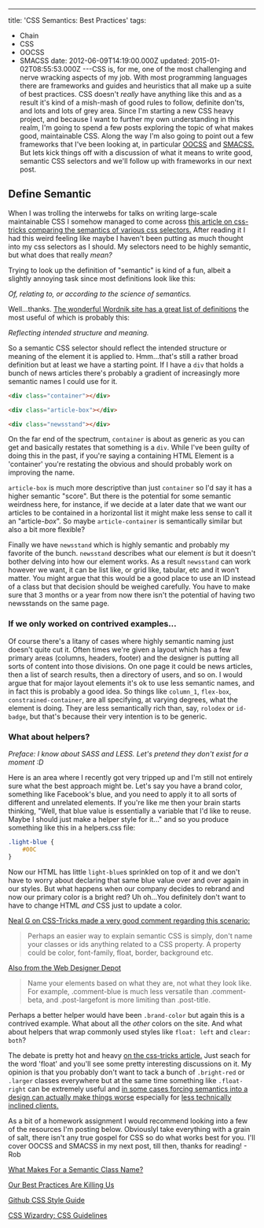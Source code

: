 ---
title: 'CSS Semantics: Best Practices'
tags:
  - Chain
  - CSS
  - OOCSS
  - SMACSS
date: 2012-06-09T14:19:00.000Z
updated: 2015-01-02T08:55:53.000Z
---CSS is, for me, one of the most challenging and nerve wracking aspects of my job. With most programming languages there are frameworks and guides and heuristics that all make up a suite of best practices. CSS doesn't _really_ have anything like this and as a result it's kind of a mish-mash of good rules to follow, definite don'ts, and lots and lots of grey area. Since I'm starting a new CSS heavy project, and because I want to further my own understanding in this realm, I'm going to spend a few posts exploring the topic of what makes good, maintainable CSS. Along the way I'm also going to point out a few frameworks that I've been looking at, in particular [OOCSS](http://oocss.org/) and [SMACSS.](http://smacss.com/) But lets kick things off with a discussion of what it means to write good, semantic CSS selectors and we'll follow up with frameworks in our next post.

## Define Semantic

When I was trolling the interwebs for talks on writing large-scale maintainable CSS I somehow managed to come across [this article on css-tricks comparing the semantics of various css selectors.](http://css-tricks.com/semantic-class-names/) After reading it I had this weird feeling like maybe I haven't been putting as much thought into my css selectors as I should. My selectors need to be highly semantic, but what does that really _mean?_

Trying to look up the definition of "semantic" is kind of a fun, albeit a slightly annoying task since most definitions look like this:

_Of, relating to, or according to the science of semantics._

Well...thanks. [The wonderful Wordnik site has a great list of definitions](http://www.wordnik.com/words/semantic) the most useful of which is probably this:

_Reflecting intended structure and meaning._

So a semantic CSS selector should reflect the intended structure or meaning of the element it is applied to. Hmm...that's still a rather broad definition but at least we have a starting point. If I have a `div` that holds a bunch of news articles there's probably a gradient of increasingly more semantic names I could use for it.

```html
<div class="container"></div>

<div class="article-box"></div>

<div class="newsstand"></div>
```

On the far end of the spectrum, `container` is about as generic as you can get and basically restates that something is a `div`. While I've been guilty of doing this in the past, if you're saying a containing HTML Element is a 'container' you're restating the obvious and should probably work on improving the name.

`article-box` is much more descriptive than just `container` so I'd say it has a higher semantic "score". But there is the potential for some semantic weirdness here, for instance, if we decide at a later date that we want our articles to be contained in a horizontal list it might make less sense to call it an "article-_box_". So maybe `article-container` is semantically similar but also a bit more flexible?

Finally we have `newsstand` which is highly semantic and probably my favorite of the bunch. `newsstand` describes what our element _is_ but it doesn't bother delving into how our element works. As a result `newsstand` can work however we want, it can be list like, or grid like, tabular, etc and it won't matter. You might argue that this would be a good place to use an ID instead of a class but that decision should be weighed carefully. You have to make sure that 3 months or a year from now there isn't the potential of having two newsstands on the same page.

### If we only worked on contrived examples...

Of course there's a litany of cases where highly semantic naming just doesn't quite cut it. Often times we're given a layout which has a few primary areas (columns, headers, footer) and the designer is putting all sorts of content into those divisions. On one page it could be news articles, then a list of search results, then a directory of users, and so on. I would argue that for major layout elements it's ok to use less semantic names, and in fact this is probably a good idea. So things like `column_1`, `flex-box`, `constrained-container`, are all specifying, at varying degrees, what the element is doing. They are less semantically rich than, say, `rolodex` or `id-badge`, but that's because their very intention is to be generic.

### What about helpers?

_Preface: I know about SASS and LESS. Let's pretend they don't exist for a moment :D_

Here is an area where I recently got very tripped up and I'm still not entirely sure what the best approach might be. Let's say you have a brand color, something like Facebook's blue, and you need to apply it to all sorts of different and unrelated elements. If you're like me then your brain starts thinking, "Well, that blue value is essentially a variable that I'd like to reuse. Maybe I should just make a helper style for it..." and so you produce something like this in a helpers.css file:

```css
.light-blue {
    #00C
}
```

Now our HTML has little `light-blue`s sprinkled on top of it and we don't have to worry about declaring that same blue value over and over again in our styles. But what happens when our company decides to rebrand and now our primary color is a bright red? Uh oh...You definitely don't want to have to change HTML _and_ CSS just to update a color.

[Neal G on CSS-Tricks made a very good comment regarding this scenario:](http://css-tricks.com/semantic-class-names/#comment-102571)

> Perhaps an easier way to explain semantic CSS is simply, don't name your classes or ids anything related to a CSS property. A property could be color, font-family, float, border, background etc.

[Also from the Web Designer Depot](http://www.webdesignerdepot.com/2009/05/10-best-css-practices-to-improve-your-code/)

> Name your elements based on what they are, not what they look like. For example, .comment-blue is much less versatile than .comment-beta, and .post-largefont is more limiting than .post-title.

Perhaps a better helper would have been `.brand-color` but again this is a contrived example. What about all the _other_ colors on the site. And what about helpers that wrap commonly used styles like `float: left` and `clear: both`?

The debate is pretty hot and heavy [on the css-tricks article.](http://css-tricks.com/semantic-class-names) Just seach for the word 'float' and you'll see some pretty interesting discussions on it. My opinion is that you probably don't want to tack a bunch of `.bright-red` or `.larger` classes everywhere but at the same time something like `.float-right` can be extremely useful and [in some cases forcing semantics into a design can actually make things worse](http://css-tricks.com/semantic-class-names/#comment-102906) especially for [less technically inclined clients.](http://css-tricks.com/semantic-class-names/#comment-103076)

As a bit of a homework assignment I would recommend looking into a few of the resources I'm posting below. Obviouslyl take everything with a grain of salt, there isn't any true gospel for CSS so do what works best for you. I'll cover OOCSS and SMACSS in my next post, till then, thanks for reading! - Rob

[What Makes For a Semantic Class Name?](http://css-tricks.com/semantic-class-names/)

[Our Best Practices Are Killing Us](http://www.stubbornella.org/content/2011/04/28/our-best-practices-are-killing-us/)

[Github CSS Style Guide](https://github.com/styleguide/css)

[CSS Wizardry: CSS Guidelines](https://github.com/csswizardry/CSS-Guidelines/blob/master/CSS%20Guidelines.md)

